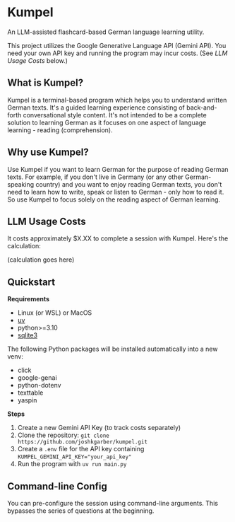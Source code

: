 # Kumpel

An LLM-assisted flashcard-based German language learning utility.

This project utilizes the Google Generative Language API (Gemini API). You need your own API key and running the program may incur costs. (See *LLM Usage Costs* below.)

## What is Kumpel?

Kumpel is a terminal-based program which helps you to understand written German texts. It's a guided learning experience consisting of back-and-forth conversational style content. It's not intended to be a complete solution to learning German as it focuses on one aspect of language learning - reading (comprehension).

## Why use Kumpel?

Use Kumpel if you want to learn German for the purpose of reading German texts. For example, if you don't live in Germany (or any other German-speaking country) and you want to enjoy reading German texts, you don't need to learn how to write, speak or listen to German - only how to read it. So use Kumpel to focus solely on the reading aspect of German learning.

## LLM Usage Costs

It costs approximately $X.XX to complete a session with Kumpel. Here's the calculation:

(calculation goes here)

## Quickstart

**Requirements**

- Linux (or WSL) or MacOS
- [uv](https://docs.astral.sh/uv/)
- python>=3.10
- [sqlite3](https://sqlite.org/index.html)

The following Python packages will be installed automatically into a new venv:

- click
- google-genai
- python-dotenv
- texttable
- yaspin

**Steps**

1. Create a new Gemini API Key (to track costs separately)
2. Clone the repository: `git clone https://github.com/joshkgarber/kumpel.git`
3. Create a `.env` file for the API key containing `KUMPEL_GEMINI_API_KEY="your_api_key"`
4. Run the program with `uv run main.py`

## Command-line Config

You can pre-configure the session using command-line arguments. This bypasses the series of questions at the beginning.
